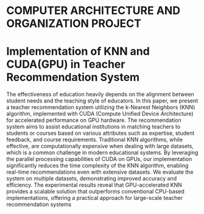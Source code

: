 # COMPUTER ARCHITECTURE AND ORGANIZATION PROJECT

# Implementation of KNN and CUDA(GPU) in Teacher Recommendation System

The effectiveness of education heavily depends on the alignment between student needs and the teaching style of educators. In this paper, we present a teacher recommendation system utilizing the k-Nearest Neighbors (KNN) algorithm, implemented with CUDA (Compute Unified Device Architecture) for accelerated performance on GPU hardware. The recommendation system aims to assist educational institutions in matching teachers to students or courses based on various attributes such as expertise, student feedback, and course requirements. Traditional KNN algorithms, while effective, are computationally expensive when dealing with large datasets, which is a common challenge in modern educational systems. By leveraging the parallel processing capabilities of CUDA on GPUs, our implementation significantly reduces the time complexity of the KNN algorithm, enabling real-time recommendations even with extensive datasets. We evaluate the system on multiple datasets, demonstrating improved accuracy and efficiency. The experimental results reveal that GPU-accelerated KNN provides a scalable solution that outperforms conventional CPU-based implementations, offering a practical approach for large-scale teacher recommendation systems

